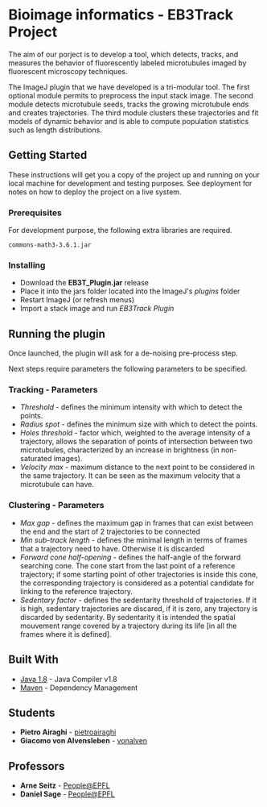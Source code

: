 # Bioimage informatics - EB3Track Project

The aim of our porject is to develop a tool, which detects, tracks, and measures the behavior of fluorescently labeled microtubules imaged by fluorescent microscopy techniques.

The ImageJ plugin that we have developed is a tri-modular tool. The first optional module permits to preprocess the input stack image. The second module detects microtubule seeds, tracks the growing microtubule ends and creates trajectories. The third module clusters these trajectories and fit models of dynamic behavior and is able to compute population statistics such as length distributions.

## Getting Started

These instructions will get you a copy of the project up and running on your local machine for development and testing purposes. See deployment for notes on how to deploy the project on a live system.

### Prerequisites

For development purpose, the following extra libraries are required.

```
commons-math3-3.6.1.jar
```

### Installing

 - Download the **EB3T_Plugin.jar** release
 - Place it into the jars folder located into the ImageJ's *plugins* folder
 - Restart ImageJ (or refresh menus)
 - Import a stack image and run *EB3Track Plugin*

## Running the plugin

Once launched, the plugin will ask for a de-noising pre-process step. 

Next steps require parameters the following parameters to be specified.

### Tracking - Parameters

 * *Threshold* - defines the minimum intensity with which to detect the points.
 * *Radius spot* - defines the minimum size with which to detect the points.
 * *Holes threshold* - factor which, weighted to the average intensity of a trajectory, allows the separation of points of intersection between two microtubules, characterized by an increase in brightness (in non-saturated images).
 * *Velocity max* - maximum distance to the next point to be considered in the same trajectory. It can be seen as the maximum velocity that a microtubule can have.  


### Clustering - Parameters

 * *Max gap* - defines the maximum gap in frames that can exist between the end and the start of 2 trajectories to be connected
 * *Min sub-track length* - defines the minimal length in terms of frames that a trajectory need to have. Otherwise it is discarded
 * *Forward cone half-opening* - defines the half-angle of the forward searching cone. The cone start from the last point of a reference trajectory; if some starting point of other trajectories is inside this cone, the corresponding trajectory is considered as a potential candidate for linking to the reference trajectory.
 * *Sedentary factor* - defines the sedentarity threshold of trajectories. If it is high, sedentary trajectories are discared, if it is zero, any trajectory is discarded by sedentarity. By sedentarity it is intended the spatial mouvement range covered by a trajectory during its life [in all the frames where it is defined].



## Built With

* [Java 1.8](http://www.dropwizard.io/1.0.2/docs/) - Java Compiler v1.8
* [Maven](https://maven.apache.org/) - Dependency Management

## Students

* **Pietro Airaghi** - [pietroairaghi](https://github.com/pietroairaghi)
* **Giacomo von Alvensleben** - [vonalven](https://github.com/vonalven)

## Professors

* **Arne Seitz** - [People@EPFL](https://people.epfl.ch/arne.seitz)
* **Daniel Sage** - [People@EPFL](https://people.epfl.ch/daniel.sage)

